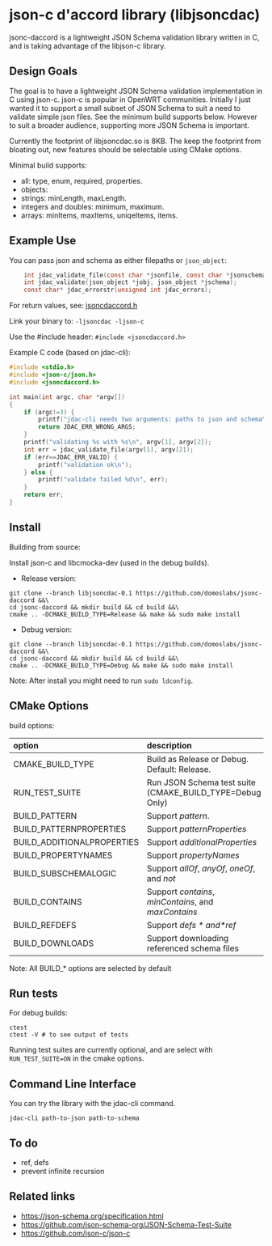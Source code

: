 # json-c d'accord library (libjsoncdac)

jsonc-daccord is a lightweight JSON Schema validation library written in C, and is taking advantage of the libjson-c library.

## Design Goals

The goal is to have a lightweight JSON Schema validation implementation in C using json-c. json-c is popular in OpenWRT communities. Initially I just wanted it to support a small subset of JSON Schema to suit a need to validate simple json files. See the minimum build supports below. However to suit a broader audience, supporting more JSON Schema is important.

Currently the footprint of libjsoncdac.so is 8KB. The keep the footprint from bloating out, new features should be selectable using CMake options.

Minimal build supports:
- all: type, enum, required, properties.
- objects: 
- strings: minLength, maxLength.
- integers and doubles: minimum, maximum.
- arrays: minItems, maxItems, uniqeItems, items.

## Example Use

You can pass json and schema as either filepaths or `json_object`:

```C
    int jdac_validate_file(const char *jsonfile, const char *jsonschemafile);
    int jdac_validate(json_object *jobj, json_object *jschema);
    const char* jdac_errorstr(unsigned int jdac_errors);
```

For return values, see: [jsoncdaccord.h](include/jsoncdaccord.h)

Link your binary to: `-ljsoncdac -ljson-c`

Use the #include header: `#include <jsoncdaccord.h>`

Example C code (based on jdac-cli):

```C
#include <stdio.h>
#include <json-c/json.h>
#include <jsoncdaccord.h>

int main(int argc, char *argv[])
{
    if (argc!=3) {
        printf("jdac-cli needs two arguments: paths to json and schema\n");
        return JDAC_ERR_WRONG_ARGS;
    }
    printf("validating %s with %s\n", argv[1], argv[2]);
    int err = jdac_validate_file(argv[1], argv[2]);
    if (err==JDAC_ERR_VALID) {
        printf("validation ok\n");
    } else {
        printf("validate failed %d\n", err);
    }
    return err;
}
```

## Install

Building from source:

Install json-c and libcmocka-dev (used in the debug builds).

- Release version:

```
git clone --branch libjsoncdac-0.1 https://github.com/domoslabs/jsonc-daccord &&\
cd jsonc-daccord && mkdir build && cd build &&\
cmake .. -DCMAKE_BUILD_TYPE=Release && make && sudo make install
```

- Debug version:
```
git clone --branch libjsoncdac-0.1 https://github.com/domoslabs/jsonc-daccord &&\
cd jsonc-daccord && mkdir build && cd build &&\
cmake .. -DCMAKE_BUILD_TYPE=Debug && make && sudo make install
```

Note: After install you might need to run `sudo ldconfig`.

## CMake Options

build options:

| option                     | description                                              |
| :------------------------- | :------------------------------------------------------- |
| CMAKE_BUILD_TYPE           | Build as Release or Debug. Default: Release.             |
| RUN_TEST_SUITE             | Run JSON Schema test suite (CMAKE_BUILD_TYPE=Debug Only) |
| BUILD_PATTERN              | Support *pattern*.                                       |
| BUILD_PATTERNPROPERTIES    | Support *patternProperties*                              |
| BUILD_ADDITIONALPROPERTIES | Support *additionalProperties*                           |
| BUILD_PROPERTYNAMES        | Support *propertyNames*                                  |
| BUILD_SUBSCHEMALOGIC       | Support *allOf*, *anyOf*, *oneOf*, and *not*             |
| BUILD_CONTAINS             | Support *contains*, *minContains*, and *maxContains*     |
| BUILD_REFDEFS              | Support *$defs* and *$ref*                               |
| BUILD_DOWNLOADS            | Support downloading referenced schema files              |

 Note: All BUILD_* options are selected by default

## Run tests
For debug builds:
```
ctest
ctest -V # to see output of tests
```

Running test suites are currently optional, and are select with `RUN_TEST_SUITE=ON` in the cmake options.

## Command Line Interface
You can try the library with the jdac-cli command.

```/tmp/domos/domosqos-sta_statistics_json
jdac-cli path-to-json path-to-schema
```
## To do
- ref, defs
- prevent infinite recursion

## Related links

- https://json-schema.org/specification.html
- https://github.com/json-schema-org/JSON-Schema-Test-Suite
- https://github.com/json-c/json-c
